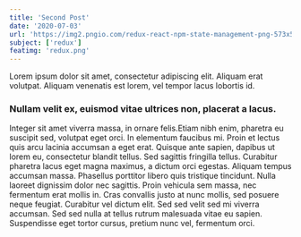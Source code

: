 ```yaml
---
title: 'Second Post'
date: '2020-07-03'
url: 'https://img2.pngio.com/redux-react-npm-state-management-png-573x572px-redux-area-redux-png-290_290.jpg'
subject: ['redux']
featimg: 'redux.png'
---
```


Lorem ipsum dolor sit amet, consectetur adipiscing elit. Aliquam erat volutpat. Aliquam venenatis est lorem, vel tempor lacus lobortis id.

### Nullam velit ex, euismod vitae ultrices non, placerat a lacus.

Integer sit amet viverra massa, in ornare felis.Etiam nibh enim, pharetra eu suscipit sed, volutpat eget orci. In elementum faucibus mi. Proin et lectus quis arcu lacinia accumsan a eget erat. Quisque ante sapien, dapibus ut lorem eu, consectetur blandit tellus. Sed sagittis fringilla tellus. Curabitur pharetra lacus eget magna maximus, a dictum orci egestas. Aliquam tempus accumsan massa. Phasellus porttitor libero quis tristique tincidunt. Nulla laoreet dignissim dolor nec sagittis. Proin vehicula sem massa, nec fermentum erat mollis in. Cras convallis justo at nunc mollis, sed posuere neque feugiat. Curabitur vel dictum elit. Sed sed velit sed mi viverra accumsan. Sed sed nulla at tellus rutrum malesuada vitae eu sapien. Suspendisse eget tortor cursus, pretium nunc vel, fermentum orci.
